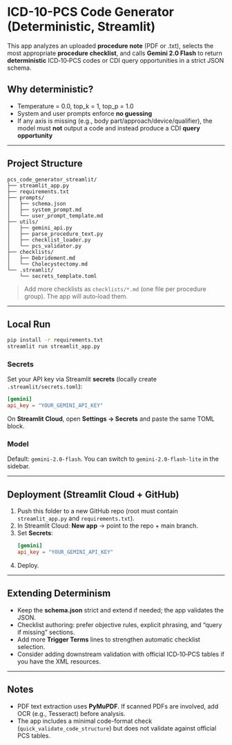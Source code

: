 # ICD-10-PCS Code Generator (Deterministic, Streamlit)

This app analyzes an uploaded **procedure note** (PDF or .txt), selects the most appropriate **procedure checklist**, and calls **Gemini 2.0 Flash** to return **deterministic** ICD‑10‑PCS codes or CDI query opportunities in a strict JSON schema.

## Why deterministic?
- Temperature = 0.0, top_k = 1, top_p = 1.0
- System and user prompts enforce **no guessing**
- If any axis is missing (e.g., body part/approach/device/qualifier), the model must **not** output a code and instead produce a CDI **query opportunity**

---

## Project Structure

```
pcs_code_generator_streamlit/
├── streamlit_app.py
├── requirements.txt
├── prompts/
│   ├── schema.json
│   ├── system_prompt.md
│   └── user_prompt_template.md
├── utils/
│   ├── gemini_api.py
│   ├── parse_procedure_text.py
│   ├── checklist_loader.py
│   └── pcs_validator.py
├── checklists/
│   ├── Debridement.md
│   └── Cholecystectomy.md
└── .streamlit/
    └── secrets_template.toml
```

> Add more checklists as `checklists/*.md` (one file per procedure group). The app will auto‑load them.

---

## Local Run

```bash
pip install -r requirements.txt
streamlit run streamlit_app.py
```

### Secrets
Set your API key via Streamlit **secrets** (locally create `.streamlit/secrets.toml`):

```toml
[gemini]
api_key = "YOUR_GEMINI_API_KEY"
```

On **Streamlit Cloud**, open **Settings → Secrets** and paste the same TOML block.

### Model
Default: `gemini-2.0-flash`. You can switch to `gemini-2.0-flash-lite` in the sidebar.

---

## Deployment (Streamlit Cloud + GitHub)

1. Push this folder to a new GitHub repo (root must contain `streamlit_app.py` and `requirements.txt`).
2. In Streamlit Cloud: **New app** → point to the repo + main branch.
3. Set **Secrets**:
   ```toml
   [gemini]
   api_key = "YOUR_GEMINI_API_KEY"
   ```
4. Deploy.

---

## Extending Determinism

- Keep the **schema.json** strict and extend if needed; the app validates the JSON.
- Checklist authoring: prefer objective rules, explicit phrasing, and “query if missing” sections.
- Add more **Trigger Terms** lines to strengthen automatic checklist selection.
- Consider adding downstream validation with official ICD‑10‑PCS tables if you have the XML resources.

---

## Notes

- PDF text extraction uses **PyMuPDF**. If scanned PDFs are involved, add OCR (e.g., Tesseract) before analysis.
- The app includes a minimal code-format check (`quick_validate_code_structure`) but does not validate against official PCS tables.
